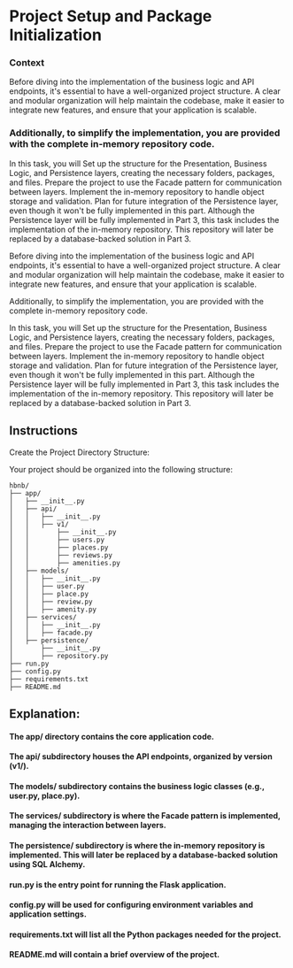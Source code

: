 # Project Setup and Package Initialization
### Context
Before diving into the implementation of the business logic and API endpoints, it's essential to have a well-organized project structure. A clear and modular organization will help maintain the codebase, make it easier to integrate new features, and ensure that your application is scalable.

### Additionally, to simplify the implementation, you are provided with the complete in-memory repository code.

In this task, you will
Set up the structure for the Presentation, Business Logic, and Persistence layers, creating the necessary folders, packages, and files.
Prepare the project to use the Facade pattern for communication between layers.
Implement the in-memory repository to handle object storage and validation.
Plan for future integration of the Persistence layer, even though it won't be fully implemented in this part.
Although the Persistence layer will be fully implemented in Part 3, this task includes the implementation of the in-memory repository. This repository will later be replaced by a database-backed solution in Part 3.

Before diving into the implementation of the business logic and API endpoints, it's essential to have a well-organized project structure. A clear and modular organization will help maintain the codebase, make it easier to integrate new features, and ensure that your application is scalable.

Additionally, to simplify the implementation, you are provided with the complete in-memory repository code.

In this task, you will
Set up the structure for the Presentation, Business Logic, and Persistence layers, creating the necessary folders, packages, and files.
Prepare the project to use the Facade pattern for communication between layers.
Implement the in-memory repository to handle object storage and validation.
Plan for future integration of the Persistence layer, even though it won't be fully implemented in this part.
Although the Persistence layer will be fully implemented in Part 3, this task includes the implementation of the in-memory repository. This repository will later be replaced by a database-backed solution in Part 3.

## Instructions
Create the Project Directory Structure:

Your project should be organized into the following structure:
```
hbnb/
├── app/
│   ├── __init__.py
│   ├── api/
│   │   ├── __init__.py
│   │   ├── v1/
│   │       ├── __init__.py
│   │       ├── users.py
│   │       ├── places.py
│   │       ├── reviews.py
│   │       ├── amenities.py
│   ├── models/
│   │   ├── __init__.py
│   │   ├── user.py
│   │   ├── place.py
│   │   ├── review.py
│   │   ├── amenity.py
│   ├── services/
│   │   ├── __init__.py
│   │   ├── facade.py
│   ├── persistence/
│       ├── __init__.py
│       ├── repository.py
├── run.py
├── config.py
├── requirements.txt
├── README.md

```
## Explanation:

#### The app/ directory contains the core application code.
#### The api/ subdirectory houses the API endpoints, organized by version (v1/).
#### The models/ subdirectory contains the business logic classes (e.g., user.py, place.py).
#### The services/ subdirectory is where the Facade pattern is implemented, managing the interaction between layers.
#### The persistence/ subdirectory is where the in-memory repository is implemented. This will later be replaced by a database-backed solution using SQL Alchemy.
#### run.py is the entry point for running the Flask application.
#### config.py will be used for configuring environment variables and application settings.
#### requirements.txt will list all the Python packages needed for the project.
#### README.md will contain a brief overview of the project.
